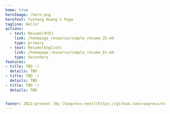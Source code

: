 ```yaml
---
home: true
heroImage: /hero.png
heroText: Yusheng Huang's Page
tagline: Hello! 
actions:
  - text: Resume(中文)
    link: /homepage_resource/simple_resume_Zh.md
    type: primary
  - text: Resume(English)
    link: /homepage_resource/simple_resume_En.md
    type: Secondary
features:
- title: TBD :)
  details: TBD
- title: TBD :)
  details: TBD
- title: TBD :)
  details: TBD


footer: 2022-present (By [Vuepress-next](https://github.com/vuepress/vuepress-next))
---
```


